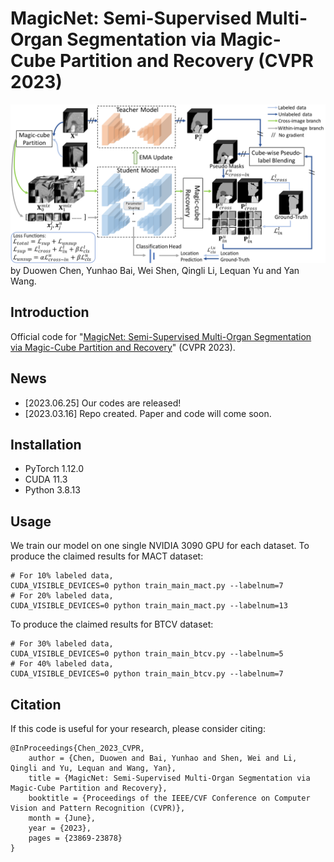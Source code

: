 # MagicNet: Semi-Supervised Multi-Organ Segmentation via Magic-Cube Partition and Recovery (CVPR 2023)

![framework](https://github.com/DeepMed-Lab-ECNU/MagicNet/blob/main/framework.png)
by Duowen Chen, Yunhao Bai, Wei Shen, Qingli Li, Lequan Yu and Yan Wang.
## Introduction
Official code for "[MagicNet: Semi-Supervised Multi-Organ Segmentation via Magic-Cube Partition and Recovery](https://arxiv.org/abs/2212.14310)" (CVPR 2023).

## News
- [2023.06.25] Our codes are released!
- [2023.03.16] Repo created. Paper and code will come soon.

## Installation
- PyTorch 1.12.0
- CUDA 11.3 
- Python 3.8.13

## Usage
We train our model on one single NVIDIA 3090 GPU for each dataset. 
To produce the claimed results for MACT dataset:
```
# For 10% labeled data,
CUDA_VISIBLE_DEVICES=0 python train_main_mact.py --labelnum=7
# For 20% labeled data, 
CUDA_VISIBLE_DEVICES=0 python train_main_mact.py --labelnum=13
```
To produce the claimed results for BTCV dataset:
```
# For 30% labeled data,
CUDA_VISIBLE_DEVICES=0 python train_main_btcv.py --labelnum=5
# For 40% labeled data, 
CUDA_VISIBLE_DEVICES=0 python train_main_btcv.py --labelnum=7
```
## Citation
If this code is useful for your research, please consider citing:
```
@InProceedings{Chen_2023_CVPR, 
	author = {Chen, Duowen and Bai, Yunhao and Shen, Wei and Li, Qingli and Yu, Lequan and Wang, Yan}, 
	title = {MagicNet: Semi-Supervised Multi-Organ Segmentation via Magic-Cube Partition and Recovery}, 
	booktitle = {Proceedings of the IEEE/CVF Conference on Computer Vision and Pattern Recognition (CVPR)}, 
	month = {June}, 
	year = {2023}, 
	pages = {23869-23878} 
}
```
